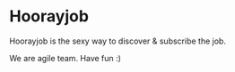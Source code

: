 Hoorayjob
=========

Hoorayjob is the sexy way to discover & subscribe the job.

We are agile team. Have fun :)
